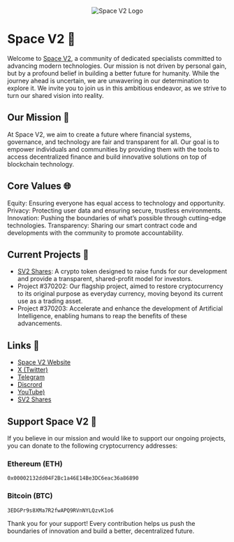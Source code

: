<p align="center">
  <img src="https://github.com/user-attachments/assets/2abd7fc2-e733-41a0-850a-b90a6f8a97eb" alt="Space V2 Logo" />
</p>



# Space V2 🌌
Welcome to [Space V2](https://spacev2.org/), a community of dedicated specialists committed to advancing modern technologies. Our mission is not driven by personal gain, but by a profound belief in building a better future for humanity. While the journey ahead is uncertain, we are unwavering in our determination to explore it. We invite you to join us in this ambitious endeavor, as we strive to turn our shared vision into reality.

## Our Mission 🚀
At Space V2, we aim to create a future where financial systems, governance, and technology are fair and transparent for all. Our goal is to empower individuals and communities by providing them with the tools to access decentralized finance and build innovative solutions on top of blockchain technology.

## Core Values 🌐
Equity: Ensuring everyone has equal access to technology and opportunity.
Privacy: Protecting user data and ensuring secure, trustless environments.
Innovation: Pushing the boundaries of what’s possible through cutting-edge technologies.
Transparency: Sharing our smart contract code and developments with the community to promote accountability.

## Current Projects 🌱
 - [SV2 Shares](https://shares.spacev2.org/): A crypto token designed to raise funds for our development and provide a transparent, shared-profit model for investors.
 - Project #370202: Our flagship project, aimed to restore cryptocurrency to its original purpose as everyday currency, moving beyond its current use as a trading asset.
 - Project #370203: Accelerate and enhance the development of Artificial Intelligence, enabling humans to reap the benefits of these advancements.

## Links 🔗
 - [Space V2 Website](https://spacev2.org/)
 - [X (Twitter)](https://x.com/space__v2)
 - [Telegram](https://t.me/spacev2)
 - [Discrord](https://discord.gg/9dhExC2T)
 - [YouTube)](https://www.youtube.com/channel/UCTAHLmgnAyPgBQXjkWh-Qjg)
 - [SV2 Shares](https://shares.spacev2.org/)


## Support Space V2 🌌

If you believe in our mission and would like to support our ongoing projects, you can donate to the following cryptocurrency addresses:

### Ethereum (ETH)
`0x00002132dd04F2Bc1a46E14Be3DC6eac36a86890`

### Bitcoin (BTC)
`3EDGPr9s8XMa7R2fwAPQ9RVnNYLQzvK1o6`

Thank you for your support! Every contribution helps us push the boundaries of innovation and build a better, decentralized future.
